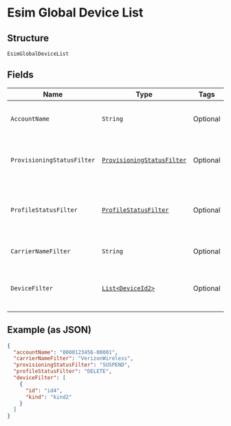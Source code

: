 
# Esim Global Device List

## Structure

`EsimGlobalDeviceList`

## Fields

| Name | Type | Tags | Description | Getter | Setter |
|  --- | --- | --- | --- | --- | --- |
| `AccountName` | `String` | Optional | The numeric name of the account. | String getAccountName() | setAccountName(String accountName) |
| `ProvisioningStatusFilter` | [`ProvisioningStatusFilter`](../../doc/models/provisioning-status-filter.md) | Optional | The last status of the device as a list filter. | ProvisioningStatusFilter getProvisioningStatusFilter() | setProvisioningStatusFilter(ProvisioningStatusFilter provisioningStatusFilter) |
| `ProfileStatusFilter` | [`ProfileStatusFilter`](../../doc/models/profile-status-filter.md) | Optional | The last status of the device's profile as a filter. | ProfileStatusFilter getProfileStatusFilter() | setProfileStatusFilter(ProfileStatusFilter profileStatusFilter) |
| `CarrierNameFilter` | `String` | Optional | The cellular service provider. | String getCarrierNameFilter() | setCarrierNameFilter(String carrierNameFilter) |
| `DeviceFilter` | [`List<DeviceId2>`](../../doc/models/device-id-2.md) | Optional | An array of device identifiers to filter the list. | List<DeviceId2> getDeviceFilter() | setDeviceFilter(List<DeviceId2> deviceFilter) |

## Example (as JSON)

```json
{
  "accountName": "0000123456-00001",
  "carrierNameFilter": "VerizonWireless",
  "provisioningStatusFilter": "SUSPEND",
  "profileStatusFilter": "DELETE",
  "deviceFilter": [
    {
      "id": "id4",
      "kind": "kind2"
    }
  ]
}
```

